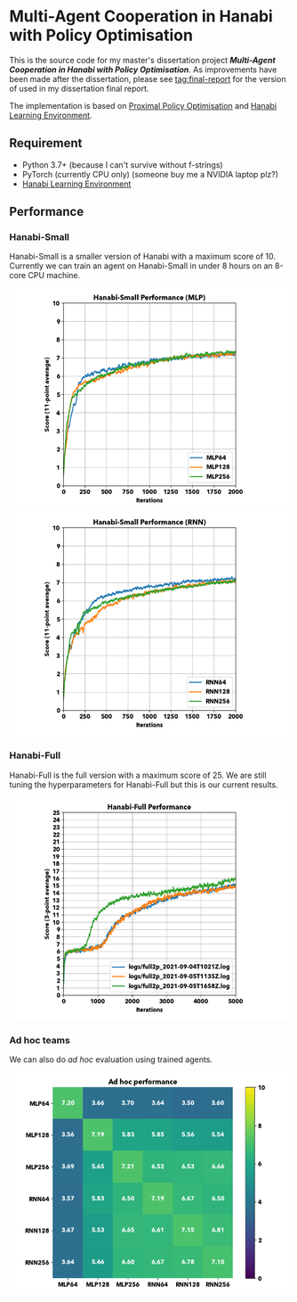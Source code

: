 # Multi-Agent Cooperation in Hanabi with Policy Optimisation

This is the source code for my master's dissertation project **_Multi-Agent Cooperation in Hanabi with Policy Optimisation_**. As improvements have been made after the dissertation, please see [tag:final-report](https://github.com/patrick22414/hanabi_project/tree/final-report) for the version of used in my dissertation final report.

The implementation is based on [Proximal Policy Optimisation](https://arxiv.org/abs/1707.06347) and [Hanabi Learning Environment](https://github.com/deepmind/hanabi-learning-environment).

## Requirement

- Python 3.7+ (because I can't survive without f-strings)
- PyTorch (currently CPU only) (someone buy me a NVIDIA laptop plz?)
- [Hanabi Learning Environment](https://github.com/deepmind/hanabi-learning-environment)

## Performance

### Hanabi-Small

Hanabi-Small is a smaller version of Hanabi with a maximum score of 10. Currently we can train an agent on Hanabi-Small in under 8 hours on an 8-core CPU machine.

<img src="figures/small-performance-mlp.png" height=400>
<img src="figures/small-performance-rnn.png" height=400>

### Hanabi-Full

Hanabi-Full is the full version with a maximum score of 25. We are still tuning the hyperparameters for Hanabi-Full but this is our current results.

<img src="figures/full-performance.png" height=400>

### Ad hoc teams

We can also do _ad hoc_ evaluation using trained agents.

<img src="figures/adhoc_scores.png" height=400>
